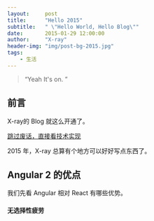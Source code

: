 ```yaml
---
layout:     post
title:      "Hello 2015"
subtitle:   " \"Hello World, Hello Blog\""
date:       2015-01-29 12:00:00
author:     "X-ray"
header-img: "img/post-bg-2015.jpg"
tags:
    - 生活
---
```


> “Yeah It's on. ”


## 前言

X-ray的 Blog 就这么开通了。

[跳过废话，直接看技术实现 ](#build) 



2015 年，X-ray 总算有个地方可以好好写点东西了。

## Angular 2 的优点

我们先看 Angular 相对 React 有哪些优势。

#### **无选择性疲劳**



